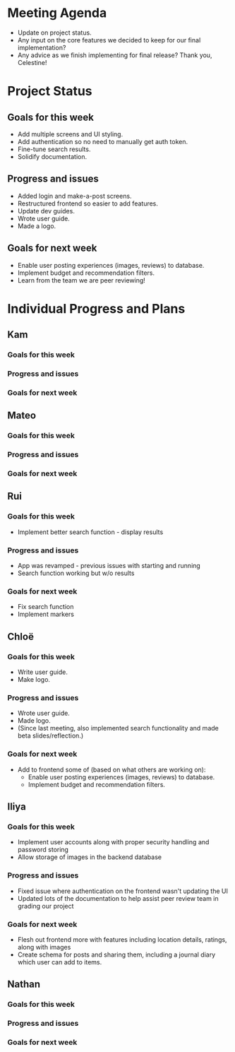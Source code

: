 # Meeting Agenda
- Update on project status.
- Any input on the core features we decided to keep for our final implementation?
- Any advice as we finish implementing for final release? 
Thank you, Celestine! 

# Project Status
## Goals for this week
- Add multiple screens and UI styling. 
- Add authentication so no need to manually get auth token. 
- Fine-tune search results.
- Solidify documentation.  
## Progress and issues
- Added login and make-a-post screens.
- Restructured frontend so easier to add features.
- Update dev guides.
- Wrote user guide.
- Made a logo. 
## Goals for next week
- Enable user posting experiences (images, reviews) to database.
- Implement budget and recommendation filters.  
- Learn from the team we are peer reviewing! 

# Individual Progress and Plans
## Kam
### Goals for this week
  
### Progress and issues
  
### Goals for next week


## Mateo
### Goals for this week
  
### Progress and issues
  
### Goals for next week

 
## Rui
### Goals for this week
- Implement better search function - display results
### Progress and issues
- App was revamped - previous issues with starting and running
- Search function working but w/o results
### Goals for next week
- Fix search function
- Implement markers

## Chloë
### Goals for this week
- Write user guide.
- Make logo. 
### Progress and issues
- Wrote user guide.
- Made logo.
- (Since last meeting, also implemented search functionality and made beta slides/reflection.)
### Goals for next week
- Add to frontend some of (based on what others are working on):
  - Enable user posting experiences (images, reviews) to database.
  - Implement budget and recommendation filters.  


## Iliya
### Goals for this week
- Implement user accounts along with proper security handling and password storing
- Allow storage of images in the backend database
### Progress and issues
- Fixed issue where authentication on the frontend wasn't updating the UI
- Updated lots of the documentation to help assist peer review team in grading our project
### Goals for next week
- Flesh out frontend more with features including location details, ratings, along with images
- Create schema for posts and sharing them, including a journal diary which user can add to items.

## Nathan
### Goals for this week
  
### Progress and issues
  
### Goals for next week 
